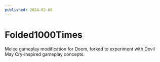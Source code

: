 ```yaml
---
published: 2024-02-08
---
```


# Folded1000Times

Melee gameplay modification for Doom, forked to experiment with Devil May Cry-inspired gameplay concepts.
